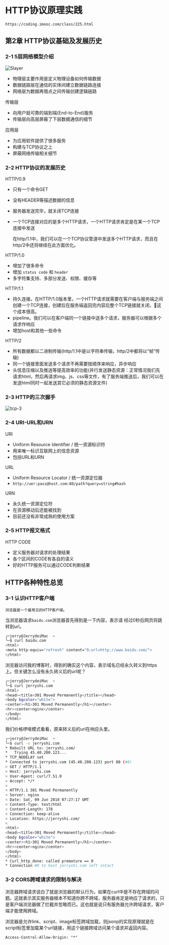 # HTTP协议原理实践

    https://coding.imooc.com/class/225.html

## 第2章 HTTP协议基础及发展历史

### 2-1 5层网络模型介绍

![5layer](http://cdn.jerryshi.com/note/2018/internet-5layers.png)

* 物理层主要作用是定义物理设备如何传输数据
* 数据链路层在通信的实体间建立数据链路连接
* 网络层为数据再借点之间传输创建逻辑链路

传输层

* 向用户挺可靠的端到端(End-to-End)服务
* 传输层向高层屏蔽了下层数据通信的细节

应用层

* 为应用软件提供了很多服务
* 构建与TCP协议之上
* 屏蔽网络传输相关细节

### 2-2 HTTP协议的发展历史

HTTP/0.9

* 只有一个命令GET
* 没有HEADER等描述数据的信息
* 服务器发送完毕，就关闭TCP连接
* 一个TCP连接对应的是多个HTTP请求，一个HTTP请求肯定是在某一个TCP连接中发送

    在http/1.1中，我们可以在一个TCP协议管道中发送多个HTTP请求，而且在http/2中还将继续在此方面优化。

HTTP/1.0

* 增加了很多命令
* 增加 `status code` 和 `header`
* 多字符集支持、多部分发送、权限、缓存等

HTTP/1.1

* 持久连接。在HTTP/1.0版本里，一个HTTP请求就需要在客户端与服务端之间创建一个TCP连接，创建后在服务端返回完内容后整个TCP链接就关闭，这个成本很高。
* pipeline。我们可以在客户端同一个链接中送多个请求，服务器可以根据多个请求作响应
* 增加host和其他一些命令

HTTP/2

* 所有数据都以二进制传输(http/1.1中是以字符串传输，http/2中都将以“帧”传输)
* 同一个链接里面发送多个请求不再需要按顺序来响应，异步响应
* 头信息压缩以及推送等提高效率的功能(并行发送静态资源：正常情况我们先请求html，然后再请求img、js、css等文件，有了服务端推送后，我们可以在发送html同时一起发送其它必须的静态资源文件)

### 2-3 HTTP的三次握手

![tcp-3](http://cdn.jerryshi.com/note/2018/tcp-3-handshakings.png)

### 2-4 URI-URL和URN

URI

* Uniform Resource Identifier / 统一资源标识符
* 用来唯一标识互联网上的信息资源
* 包括URL和URN

URL

* Uniform Resource Locator / 统一资源定位器
* `http://uer:pass@host.com:80/path?query=string#hash`

URN

* 永久统一资源定位符
* 在资源移动后还能被找到
* 目前还没有非常成熟的使用方案

### 2-5 HTTP报文格式

HTTP CODE

* 定义服务器对请求的处理结果
* 各个区间的CODE有各自的语义
* 好的HTTP服务可以通过CODE判断结果

## HTTP各种特性总览

### 3-1 认识HTTP客户端

    浏览器是一个最常见的HTTP客户端。

当浏览器请求`baidu.com`浏览器首先得到是一下内容，表示请 经过0秒后网页将跳转到url。

```bash
╭─jerry@JerrydeiMac  ~
╰─$ curl baidu.com
<html>
<meta http-equiv="refresh" content="0;url=http://www.baidu.com/">
</html>
```

浏览器访问我的博客时，得到的确实这个内容，表示域名已经永久转义到https上。但关键怎么没有永久转义后的url呢？

```bash
╭─jerry@JerrydeiMac  ~
╰─$ curl jerryshi.com
<html>
<head><title>301 Moved Permanently</title></head>
<body bgcolor="white">
<center><h1>301 Moved Permanently</h1></center>
<hr><center>nginx</center>
</body>
</html>
```

我们价格啰嗦模式看看，原来转义后的url在响应头里。

```bash
╭─jerry@JerrydeiMac  ~
╰─$ curl -v jerryshi.com
* Rebuilt URL to: jerryshi.com/
*   Trying 45.40.200.123...
* TCP_NODELAY set
* Connected to jerryshi.com (45.40.200.123) port 80 (#0)
> GET / HTTP/1.1
> Host: jerryshi.com
> User-Agent: curl/7.51.0
> Accept: */*
>
< HTTP/1.1 301 Moved Permanently
< Server: nginx
< Date: Sat, 09 Jun 2018 07:27:17 GMT
< Content-Type: text/html
< Content-Length: 178
< Connection: keep-alive
< Location: https://jerryshi.com/
<
<html>
<head><title>301 Moved Permanently</title></head>
<body bgcolor="white">
<center><h1>301 Moved Permanently</h1></center>
<hr><center>nginx</center>
</body>
</html>
* Curl_http_done: called premature == 0
* Connection #0 to host jerryshi.com left intact
```

### 3-2 CORS跨域请求的限制与解决

浏览器跨域请求说白了就是浏览器的默认行为，如果在curl中是不存在跨域的问题。这就表示其实服务器根本不知道你跨不跨域，服务器肯定是响应了请求的，只是客户端浏览器做了拦截并忽略而已。这也就是说只有服务器允许跨域请求，客户端才能使用跨域。

浏览器是允许link、script、image标签跨域加载，则jsonp的实现原理就是在script标签里加载某个url链接，用这个链接跨域访问某个请求并返回内容。

`Access-Control-Allow-Origin: "*"`
